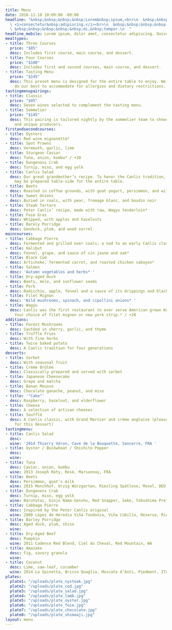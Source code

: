 ```yaml
---
title: Menu
date: 2016-11-10 10:09:00 -08:00
headline: "&nbsp;&nbsp;&nbsp;&nbsp;Lorem&nbsp;ipsum,<br>\n  &nbsp;&nbsp;&nbsp;&nbsp;&nbsp;&nbsp;&nbsp;&nbsp;dolor&nbsp;amet,<br>\n
  \ <i>consectetur&nbsp;adipiscing.</i><br>\n  &nbsp;&nbsp;&nbsp;&nbsp;&nbsp;&nbsp;&nbsp;&nbsp;&nbsp;&nbsp;&nbsp;Quisque&nbsp;mi&nbsp;<br>\n
  \ &nbsp;&nbsp;&nbsp;&nbsp;&nbsp;mi,&nbsp;tempor.\n  "
headline_mobile: Lorem ipsum, dolor amet, consectetur adipiscing. Quisquemi mi, tempor.
mealtypes:
- title: Three Courses
  price: "$85"
  desc: Includes first course, main course, and dessert.
- title: Four Courses
  price: "$100"
  desc: Includes first and second courses, main course, and dessert.
- title: Tasting Menu
  price: "$145"
  desc: This preset menu is designed for the entire table to enjoy. We will always
    do our best to accommodate for allergies and dietary restrictions.
tastingmenupairings:
- title: Classic
  price: "$95"
  desc: Seven wines selected to complement the tasting menu.
- title: Sommelier
  price: "$145"
  desc: This pairing is tailored nightly by the sommelier team to showcase rare bottlings
    and unique producers.
firstandsecondcourses:
- title: Oysters
  desc: Red wine mignonette*
- title: Spot Prawns
  desc: Vermouth, garlic, lime
- title: Sturgeon Caviar
  desc: Tuna, onion, kombu* / +30
- title: Dungenous Crab
  desc: Turnip, miso, and egg yolk
- title: Canlis Salad
  desc: Our great grandmother’s recipe. To honor the Canlis tradition, this salad
    may be prepared table-side for the entire table.
- title: Beets
  desc: Roasted in coffee grounds, with goat yogurt, persimmon, and wild rice
- title: Sweet Onions
  desc: Buried in coals, with pear, fromage blanc, and boudin noir
- title: Steak Tartare
  desc: Peter Canlis’ recipe, made with raw, Wagyu tenderloin*
- title: Foie Gras
  desc: Whipped, with apples and hazelnuts
- title: Barely Porridge
  desc: Geoduck, plum, and wood sorrel
maincourses:
- title: Cabbage Pierre
  desc: Fermented and grilled over coals; a nod to an early Canlis classic
- title: Halibut
  desc: Fennel, grape, and sauce of vin jaune and oak*
- title: Black Cod
  desc: Artichoke, fermented carrot, and roasted chicken sabayon*
- title: Salmon
  desc: 'Autumn vegetables and herbs* '
- title: Dry-aged Duck
  desc: Beets, mole, and sunflower seeds
- title: Pork
  desc: Radicchio, apple, fennel and a sauce of its drippings and black garlic
- title: Filet Mignon
  desc: 'Wild mushrooms, spinach, and cipollini onions* '
- title: Wagyu
  desc: Canlis was the first restaurant to ever serve American grown Kobe-style beef.
    Your choice of filet mignon or new york strip.* / +20
additions:
- title: Forest Mushrooms
  desc: Sautéed in sherry, garlic, and thyme
- title: Truffle Fries
  desc: With fine herbs
- title: Twice baked potato
  desc: A Canlis tradition for four generations
desserts:
- title: Sorbet
  desc: With seasonal fruit
- title: Crème Brûlée
  desc: Classically prepared and served with sorbet
- title: Japanese Cheesecake
  desc: Grape and matcha
- title: Banan Mousse
  desc: Chocolate ganache, peanut, and miso
- title: '"Cake"'
  desc: Raspberry, hazelnut, and elderflower
- title: Cheese
  desc: A selection of artisan cheeses
- title: Soufflé
  desc: A Canlis classic, with Grand Marnier and crème anglaise (please allow 30 minutes
    for this dessert)
tastingmenu:
- title: Canlis Salad
  desc:
  wine: '2014 Thierry Véron, Cave de la Bouquette, Sancerre, FRA '
- title: Oyster / Buckwheat / Shishito Pepper
  desc:
  wine:
- title: Tuna
  desc: Caviar, onion, kombu
  wine: 2013 Joseph Roty, Rosé, Marsannay, FRA
- title: Beets
  desc: Persimmon, goat’s milk
  wine: 2015 Monchhof, Urzig Würzgarten, Riesling Spätlese, Mosel, DEU
- title: Dungeness Crab
  desc: Turnip, miso, egg yolk
  wine: Narutotai, Ginjo Nama-Genshu, Red Snapper, Sake, Tokushima Prefecture, JPN
- title: Cabbage Pierre
  desc: Inspired by the Peter Canlis original
  wine: 2008 López de Heredia Viña Tondonia, Viña Cubillo, Reserva, Rioja, ESP
- title: Barley Porridge
  desc: Aged duck, plum, shiso
  wine:
- title: Dry-Aged Beef
  desc: Pumpkin
  wine: 2011 Cadence Red Blend, Ciel du Cheval, Red Mountain, WA
- title: Amazake
  desc: Fig, savory granola
  wine:
- title: Coconut
  desc: Lime, saw-leaf, cucumber
  wine: 2014 La Spinetta, Bricco Quaglia, Moscato d’Asti, Piedmont, ITA
plates:
  plate1: "/uploads/plate_nysteak.jpg"
  plate2: "/uploads/plate_cod.jpg"
  plate3: "/uploads/plate_salad.jpg"
  plate4: "/uploads/plate_lamb.jpg"
  plate5: "/uploads/plate_oyster.jpg"
  plate6: "/uploads/plate_foie.jpg"
  plate7: "/uploads/plate_chocolate.jpg"
  plate8: "/uploads/plate_shimaaji.jpg"
layout: menu
---
```

